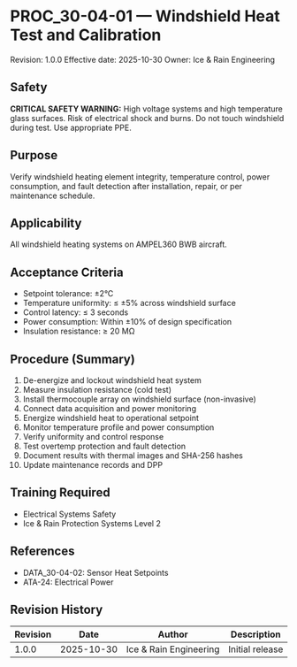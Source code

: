 # PROC_30-04-01 — Windshield Heat Test and Calibration
Revision: 1.0.0
Effective date: 2025-10-30
Owner: Ice & Rain Engineering

## Safety

**CRITICAL SAFETY WARNING:** High voltage systems and high temperature glass surfaces. Risk of electrical shock and burns. Do not touch windshield during test. Use appropriate PPE.

## Purpose

Verify windshield heating element integrity, temperature control, power consumption, and fault detection after installation, repair, or per maintenance schedule.

## Applicability

All windshield heating systems on AMPEL360 BWB aircraft.

## Acceptance Criteria

- Setpoint tolerance: ±2°C
- Temperature uniformity: ≤ ±5% across windshield surface
- Control latency: ≤ 3 seconds
- Power consumption: Within ±10% of design specification
- Insulation resistance: ≥ 20 MΩ

## Procedure (Summary)

1. De-energize and lockout windshield heat system
2. Measure insulation resistance (cold test)
3. Install thermocouple array on windshield surface (non-invasive)
4. Connect data acquisition and power monitoring
5. Energize windshield heat to operational setpoint
6. Monitor temperature profile and power consumption
7. Verify uniformity and control response
8. Test overtemp protection and fault detection
9. Document results with thermal images and SHA-256 hashes
10. Update maintenance records and DPP

## Training Required

- Electrical Systems Safety
- Ice & Rain Protection Systems Level 2

## References

- DATA_30-04-02: Sensor Heat Setpoints
- ATA-24: Electrical Power

## Revision History

| Revision | Date       | Author                 | Description             |
|----------|------------|------------------------|-------------------------|
| 1.0.0    | 2025-10-30 | Ice & Rain Engineering | Initial release         |
